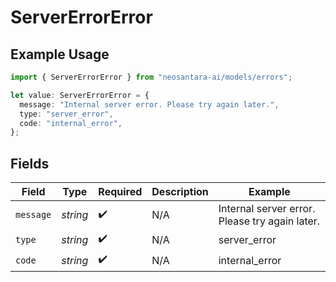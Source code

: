 # ServerErrorError

## Example Usage

```typescript
import { ServerErrorError } from "neosantara-ai/models/errors";

let value: ServerErrorError = {
  message: "Internal server error. Please try again later.",
  type: "server_error",
  code: "internal_error",
};
```

## Fields

| Field                                          | Type                                           | Required                                       | Description                                    | Example                                        |
| ---------------------------------------------- | ---------------------------------------------- | ---------------------------------------------- | ---------------------------------------------- | ---------------------------------------------- |
| `message`                                      | *string*                                       | :heavy_check_mark:                             | N/A                                            | Internal server error. Please try again later. |
| `type`                                         | *string*                                       | :heavy_check_mark:                             | N/A                                            | server_error                                   |
| `code`                                         | *string*                                       | :heavy_check_mark:                             | N/A                                            | internal_error                                 |